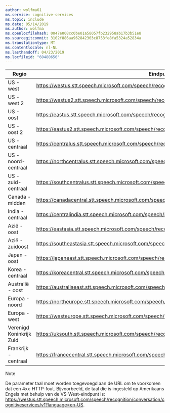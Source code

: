 ```yaml
---
author: wolfma61
ms.service: cognitive-services
ms.topic: include
ms.date: 05/14/2019
ms.author: wolfma
ms.openlocfilehash: 0047e008cc0be01a58057fb232958ab17b3b51e8
ms.sourcegitcommit: 3102f886aa962842303c8753fe8fa5324a52834a
ms.translationtype: MT
ms.contentlocale: nl-NL
ms.lasthandoff: 04/23/2019
ms.locfileid: "60480656"
---
```

| Regio | Eindpunt |
|--------|----------|
| US - west | https://westus.stt.speech.microsoft.com/speech/recognition/conversation/cognitiveservices/v1 |
| US - west 2 | https://westus2.stt.speech.microsoft.com/speech/recognition/conversation/cognitiveservices/v1 |
| US - oost | https://eastus.stt.speech.microsoft.com/speech/recognition/conversation/cognitiveservices/v1 |
| US - oost 2 | https://eastus2.stt.speech.microsoft.com/speech/recognition/conversation/cognitiveservices/v1 |
| US - centraal | https://centralus.stt.speech.microsoft.com/speech/recognition/conversation/cognitiveservices/v1 |
| US - noord-centraal | https://northcentralus.stt.speech.microsoft.com/speech/recognition/conversation/cognitiveservices/v1 |
| US - zuid-centraal | https://southcentralus.stt.speech.microsoft.com/speech/recognition/conversation/cognitiveservices/v1 |
| Canada - midden | https://canadacentral.stt.speech.microsoft.com/speech/recognition/conversation/cognitiveservices/v1 |
| India - centraal | https://centralindia.stt.speech.microsoft.com/speech/recognition/conversation/cognitiveservices/v1 |
| Azië - oost | https://eastasia.stt.speech.microsoft.com/speech/recognition/conversation/cognitiveservices/v1 |
| Azië - zuidoost | https://southeastasia.stt.speech.microsoft.com/speech/recognition/conversation/cognitiveservices/v1 |
| Japan - oost | https://japaneast.stt.speech.microsoft.com/speech/recognition/conversation/cognitiveservices/v1 |
| Korea - centraal | https://koreacentral.stt.speech.microsoft.com/speech/recognition/conversation/cognitiveservices/v1 |
| Australië - oost | https://australiaeast.stt.speech.microsoft.com/speech/recognition/conversation/cognitiveservices/v1 |
| Europa - noord | https://northeurope.stt.speech.microsoft.com/speech/recognition/conversation/cognitiveservices/v1 |
| Europa -west | https://westeurope.stt.speech.microsoft.com/speech/recognition/conversation/cognitiveservices/v1 |
| Verenigd Koninkrijk Zuid | https://uksouth.stt.speech.microsoft.com/speech/recognition/conversation/cognitiveservices/v1 |
| Frankrijk - centraal | https://francecentral.stt.speech.microsoft.com/speech/recognition/conversation/cognitiveservices/v1 |

> [!NOTE]
> De parameter taal moet worden toegevoegd aan de URL om te voorkomen dat een 4xx-HTTP-fout. Bijvoorbeeld, de taal die is ingesteld op Amerikaans Engels met behulp van de VS-West-eindpunt is: https://westus.stt.speech.microsoft.com/speech/recognition/conversation/cognitiveservices/v1?language=en-US.
